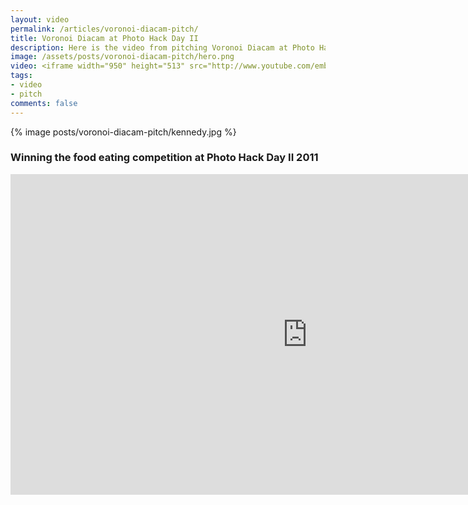 ```yaml
---
layout: video
permalink: /articles/voronoi-diacam-pitch/
title: Voronoi Diacam at Photo Hack Day II
description: Here is the video from pitching Voronoi Diacam at Photo Hack Day II.
image: /assets/posts/voronoi-diacam-pitch/hero.png
video: <iframe width="950" height="513" src="http://www.youtube.com/embed/sGxzZ-H4aTA?rel=0?wmode=opaque" frameborder="0" allowfullscreen></iframe>
tags:
- video
- pitch
comments: false
---
```


<!-- <div class="hero">{% image posts/voronoi-diacam-pitch/hero.png %}</div> -->

{% image posts/voronoi-diacam-pitch/kennedy.jpg %}

<h3>Winning the food eating competition at Photo Hack Day II 2011</h3>
<iframe width="950" height="513" src="http://www.youtube.com/embed/qPcVn4Im1ck?rel=0?wmode=opaque" frameborder="0" allowfullscreen></iframe>

<!-- <a href="/projects/voronoi-diacam">Voronoi Diacam</a> (Photo Hack Day II 2011) -->

